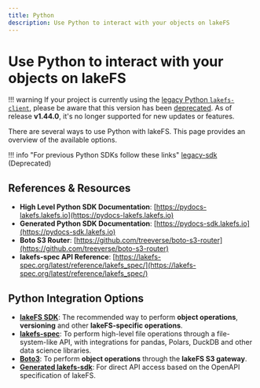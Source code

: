 ```yaml
---
title: Python
description: Use Python to interact with your objects on lakeFS
---
```


# Use Python to interact with your objects on lakeFS

!!! warning
    If your project is currently using the [legacy Python `lakefs-client`][legacy-pypi], please be aware that this version has been [deprecated][legacy-deprecated].
    As of release **v1.44.0**, it's no longer supported for new updates or features.

There are several ways to use Python with lakeFS. This page provides an overview of the available options.

!!! info "For previous Python SDKs follow these links"
    [legacy-sdk](https://pydocs.lakefs.io) (Deprecated)

## References & Resources

- **High Level Python SDK Documentation**: [https://pydocs-lakefs.lakefs.io](https://pydocs-lakefs.lakefs.io)
- **Generated Python SDK Documentation**: [https://pydocs-sdk.lakefs.io](https://pydocs-sdk.lakefs.io)
- **Boto S3 Router**: [https://github.com/treeverse/boto-s3-router](https://github.com/treeverse/boto-s3-router)
- **lakefs-spec API Reference**: [https://lakefs-spec.org/latest/reference/lakefs_spec/](https://lakefs-spec.org/latest/reference/lakefs_spec/)

## Python Integration Options

- [**lakeFS SDK**](./sdk.md): The recommended way to perform **object operations**, **versioning** and other **lakeFS-specific operations**.
- [**lakefs-spec**](./lakefs-spec.md): To perform high-level file operations through a file-system-like API, with integrations for pandas, Polars, DuckDB and other data science libraries.
- [**Boto3**](./boto.md): To perform **object operations** through the **lakeFS S3 gateway**.
- [**Generated lakefs-sdk**](https://pydocs-sdk.lakefs.io): For direct API access based on the OpenAPI specification of lakeFS.

[legacy-deprecated]:  ../../posts/deprecate-py-legacy.md
[legacy-pypi]:  https://pypi.org/project/lakefs-client/
